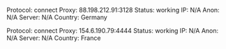 Protocol: connect
Proxy: 88.198.212.91:3128
Status: working
IP: N/A
Anon: N/A
Server: N/A
Country: Germany

Protocol: connect
Proxy: 154.6.190.79:4444
Status: working
IP: N/A
Anon: N/A
Server: N/A
Country: France


